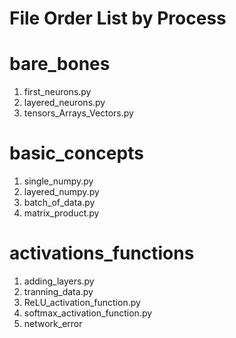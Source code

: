 # File Order List by Process 

# bare_bones
1. first_neurons.py
2. layered_neurons.py
3. tensors_Arrays_Vectors.py

# basic_concepts

1. single_numpy.py
2. layered_numpy.py
3. batch_of_data.py
4. matrix_product.py

# activations_functions
1. adding_layers.py
2. tranning_data.py
3. ReLU_activation_function.py
4. softmax_activation_function.py
5. network_error
